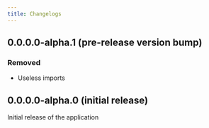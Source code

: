 ```yaml
---
title: Changelogs
---
```


## 0.0.0.0-alpha.1 (pre-release version bump)

### Removed

- Useless imports

## 0.0.0.0-alpha.0 (initial release)

Initial release of the application
